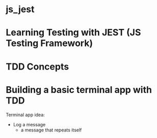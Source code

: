 # js_jest
# Learning Testing with JEST (JS Testing Framework)
# TDD Concepts
# Building a basic terminal app with TDD

Terminal app idea:
- Log a message
    - a message that repeats itself
